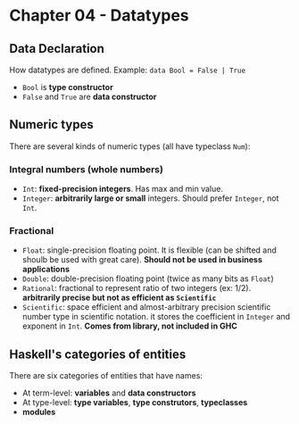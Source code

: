 # Chapter 04 - Datatypes

## Data Declaration
How datatypes are defined. Example:
`data Bool = False | True`
* `Bool` is **type constructor**
* `False` and `True` are **data constructor**

## Numeric types
There are several kinds of numeric types (all have typeclass `Num`):

### **Integral numbers** (whole numbers)
* `Int`: **fixed-precision integers**. Has max and min value.
* `Integer`: **arbitrarily large or small** integers. Should prefer `Integer`, not `Int`.

### Fractional
* `Float`: single-precision floating point. It is flexible (can be shifted and
  shoulb be used with great care). **Should not be used in business
applications**
* `Double`: double-precision floating point (twice as many bits as `Float`)
* `Rational`: fractional to represent ratio of two integers (ex: 1/2).
  **arbitrarily precise but not as efficient as `Scientific`**
* `Scientific`: space efficient and almost-arbitrary precision scientific
  number type in scientific notation. it stores the coefficient in `Integer`
and exponent in `Int`. **Comes from library, not included in GHC**

## Haskell's categories of entities
There are six categories of entities that have names:
* At term-level: **variables** and **data constructors**
* At type-level: **type variables**, **type construtors**, **typeclasses**
* **modules**
